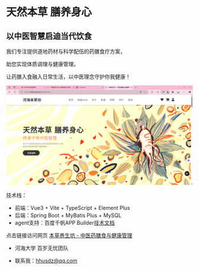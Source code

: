 # 天然本草 膳养身心

## 以中医智慧启迪当代饮食

我们专注提供道地药材与科学配伍的药膳食疗方案，

助您实现体质调理与健康管理。

让药膳入食融入日常生活，以中医理念守护你我健康！

![首页展示](images/main.png)

技术栈：

- 前端：Vue3 + Vite + TypeScript + Element Plus
- 后端：Spring Boot + MyBatis Plus + MySQL
- agent支持：百度千帆APP Builder[技术文档](https://cloud.baidu.com/doc/AppBuilder/s/6lq7s8lli)

点击链接访问网页 [本草养生坊 - 中医药膳食与健康管理](https://sdz66.github.io/bcf)

- 河海大学 百岁无忧团队

- 联系我：hhusdz@qq.com
